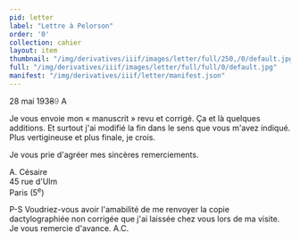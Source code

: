 ```yaml
---
pid: letter
label: "Lettre à Pelorson"
order: '0'
collection: cahier
layout: item
thumbnail: "/img/derivatives/iiif/images/letter/full/250,/0/default.jpg"
full: "/img/derivatives/iiif/images/letter/full/full/0/default.jpg"
manifest: "/img/derivatives/iiif/letter/manifest.json"
---
```


<span style="text-align:left;">28 mai 193<del style='color:#303030'>8</del><add style='color:#677179'>9</add> A</span>

<p>Je vous envoie mon « manuscrit » revu et corrigé. Ça et là quelques additions. Et surtout j'ai modifié la fin dans le sens que vous m'avez indiqué. Plus vertigineuse et plus finale, je crois.</p>

<p>Je vous prie d'agréer mes sincères remerciements.</p>

<p>A. Césaire<br>45 rue d'Ulm<br>Paris (5<sup>e</sup>)</p>

<p>P-S Voudriez-vous avoir l'amabilité de me renvoyer la copie dactylographiée non corrigée que j'ai laissée chez vous lors de ma visite.<br>Je vous remercie d'avance. A.C.</p>


